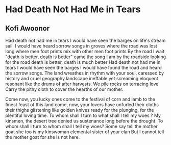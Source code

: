 # Had Death Not Had Me in Tears
## Kofi Awoonor
Had death not had me in tears
I would have seen the barges
on life's stream sail.
I would have heard sorrow songs
in groves where the road was lost
long
where men foot prints mix with other men foot prints
By the road I wait
"death is better, death is better"
came the song
I am by the roadside
looking for the road
death is better, death is much better
Had death not had me in tears
I would have seen the barges
I would have found the road
and heard the sorrow songs.
The land wreathes in rhythm
with your soul, caressed by history
and cruel geography
landscape ineffable yet screaming
eloquent resonant like the drums
of after harvests.
We pile rocks on terracing love
Carry the pithy cloth
to cover the hearths of our mother.

Come now, you lucky ones
come to the festival of corn and lamb
to the finest feast of this land
come, now,
your lovers have unfurled
their cloths
their thighs glistening like golden knives
ready for the plunging,
for the plentiful loving time.
To whom shall I turn
to what shall I tell my woes ?
My kinsmen, the desert tree
denied us sustenance
long before the drought.
To whom shall I turn
to whom shall I tell my woes?
Some say tell the mother goat
she too is my kinswoman
elemental sister of your clan
But I cannot tell the mother goat
for she is not here.